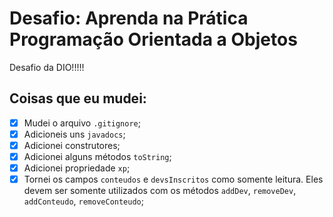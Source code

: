 # Desafio: Aprenda na Prática Programação Orientada a Objetos

Desafio da DIO!!!!!

## Coisas que eu mudei:
- [X] Mudei o arquivo `.gitignore`;
- [X] Adicioneis uns `javadocs`;
- [X] Adicionei construtores;
- [X] Adicionei alguns métodos `toString`;
- [X] Adicionei propriedade `xp`;
- [X] Tornei os campos `conteudos` e `devsInscritos` como somente leitura. Eles devem ser somente utilizados com os
métodos `addDev`, `removeDev`, `addConteudo`, `removeConteudo`;